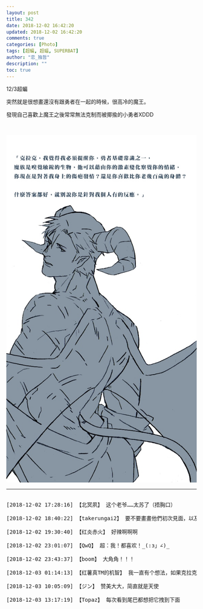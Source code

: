 ```yaml
---
layout: post
title: 342
date: 2018-12-02 16:42:20
updated: 2018-12-02 16:42:20
comments: true
categories: [Photo]
tags: [超蝙, 超蝠, SUPERBAT]
author: "恋_独哲"
description: ""
toc: true
---
```


<p>12/3超蝙</p> 
<p>突然就是很想畫還沒有跟勇者在一起的時候，很高冷的魔王。</p> 
<p>發現自己喜歡上魔王之後常常無法克制而被揶揄的小勇者XDDD</p> 
<p><br /></p>

![](https://raw.githubusercontent.com/alicewish/maple50821/master/img_YW5MWVN1NEpoZFg2b0NsREFOdjZiTU9sQWpYTWJvOHlYcWtCVVBLZnU1SnhGQU1SQXJwWi9RPT0.jpg)

---

<pre>

[2018-12-02 17:28:16] 【北冥夙】 这个老爷……太苏了（捂胸口）

[2018-12-02 18:40:22] 【takerungai2】 要不要畫畫他們初次見面，以及戀愛以前的日常？

[2018-12-02 19:30:40] 【红炎赤火】 好辣啊啊啊

[2018-12-02 23:01:07] 【QwQ】 超：我！都喜欢！_(:з」∠)_

[2018-12-02 23:43:37] 【boom】 大角角！！！

[2018-12-03 01:14:13] 【红薯真TM的机智】 我一直有个想法，如果克拉克不小心惹怒了布鲁西他会不会用会的角去顶撞克拉克？然后克拉克不想弄伤他甘心被撞飞？？？

[2018-12-03 10:05:09] 【ジン】 赞美大大，简直就是天使

[2018-12-03 13:17:19] 【Topaz】 每次看到尾巴都想把它拽到下面

</pre>